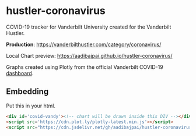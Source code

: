 # hustler-coronavirus

COVID-19 tracker for Vanderbilt University created for the Vanderbilt Hustler. 

**Production**: https://vanderbilthustler.com/category/coronavirus/

Local Chart preview: https://aadibajpai.github.io/hustler-coronavirus/

Graphs created using Plotly from the official Vanderbilt COVID-19 [dashboard](https://www.vanderbilt.edu/coronavirus/covid19dashboard/).

## Embedding

Put this in your html.

```html
<div id='covid-vandy'><!-- chart will be drawn inside this DIV --></div>
<script src='https://cdn.plot.ly/plotly-latest.min.js'></script>
<script src="https://cdn.jsdelivr.net/gh/aadibajpai/hustler-coronavirus/coronavirus.min.js"></script>
```
